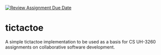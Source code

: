 [![Review Assignment Due Date](https://classroom.github.com/assets/deadline-readme-button-24ddc0f5d75046c5622901739e7c5dd533143b0c8e959d652212380cedb1ea36.svg)](https://classroom.github.com/a/ozKW19sS)
# tictactoe

A simple tictactoe implementation to be used as a basis for CS UH-3260 assignments on collaborative software development.

